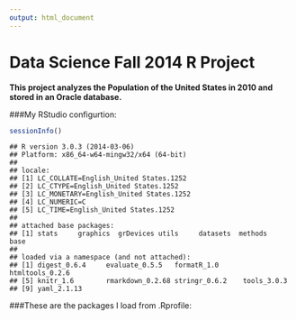 ```yaml
---
output: html_document
---
```

Data Science Fall 2014 R Project
===
**This project analyzes the Population of the United States in 2010 and stored in an Oracle database.**

###My RStudio configurtion:

```r
sessionInfo()
```

```
## R version 3.0.3 (2014-03-06)
## Platform: x86_64-w64-mingw32/x64 (64-bit)
## 
## locale:
## [1] LC_COLLATE=English_United States.1252 
## [2] LC_CTYPE=English_United States.1252   
## [3] LC_MONETARY=English_United States.1252
## [4] LC_NUMERIC=C                          
## [5] LC_TIME=English_United States.1252    
## 
## attached base packages:
## [1] stats     graphics  grDevices utils     datasets  methods   base     
## 
## loaded via a namespace (and not attached):
## [1] digest_0.6.4     evaluate_0.5.5   formatR_1.0      htmltools_0.2.6 
## [5] knitr_1.6        rmarkdown_0.2.68 stringr_0.6.2    tools_3.0.3     
## [9] yaml_2.1.13
```

###These are the packages I load from .Rprofile:




